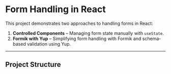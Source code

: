 # Form Handling in React

This project demonstrates two approaches to handling forms in React:

1. **Controlled Components** – Managing form state manually with `useState`.
2. **Formik with Yup** – Simplifying form handling with Formik and schema-based validation using Yup.

---

## Project Structure

